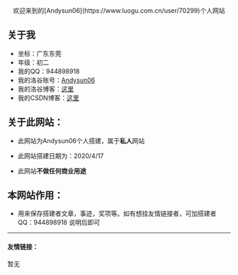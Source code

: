 <center>欢迎来到的[Andysun06](https://www.luogu.com.cn/user/70299)个人网站</center>

## 关于我
- 坐标：广东东莞
- 年级：初二
- 我的QQ：944898918
- 我的洛谷账号：[Andysun06](https://www.luogu.com.cn/user/70299)
- 我的洛谷博客：[这里](https://www.luogu.com.cn/blog/andysun123)
- 我的CSDN博客：[这里](https://blog.csdn.net/a_n_d_y_s_u_n__)

## 关于此网站：

- 此网站为Andysun06个人搭建，属于**私人**网站

- 此网站搭建日期为：2020/4/17

- 此网站**不做任何商业用途**



## 本网站作用：

- 用来保存搭建者文章，事迹，奖项等。如有想挂友情链接者，可加搭建者QQ：944898918 说明后即可

-------------------------------------

#### 友情链接：

暂无
